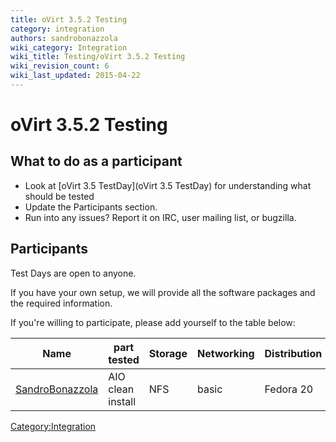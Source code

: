 ```yaml
---
title: oVirt 3.5.2 Testing
category: integration
authors: sandrobonazzola
wiki_category: Integration
wiki_title: Testing/oVirt 3.5.2 Testing
wiki_revision_count: 6
wiki_last_updated: 2015-04-22
---
```


# oVirt 3.5.2 Testing

## What to do as a participant

*   Look at [oVirt 3.5 TestDay](oVirt 3.5 TestDay) for understanding what should be tested
*   Update the Participants section.
*   Run into any issues? Report it on IRC, user mailing list, or bugzilla.

## Participants

Test Days are open to anyone.

If you have your own setup, we will provide all the software packages and the required information.

If you're willing to participate, please add yourself to the table below:

| Name                                               | part tested       | Storage | Networking | Distribution | Bugs |
|----------------------------------------------------|-------------------|---------|------------|--------------|------|
| [SandroBonazzola](User:SandroBonazzola) | AIO clean install | NFS     | basic      | Fedora 20    |      |

<Category:Integration>
